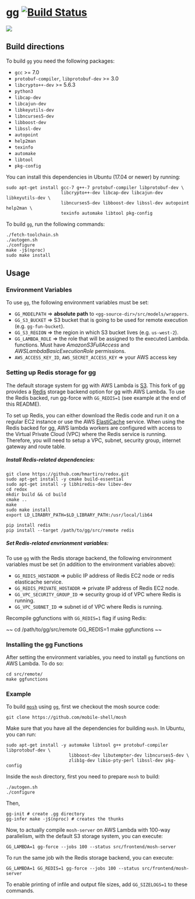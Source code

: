 # gg [![Build Status](https://travis-ci.org/StanfordSNR/gg.svg?branch=master)](https://travis-ci.org/StanfordSNR/gg)

![](https://s3-us-west-2.amazonaws.com/stanfordsnr/gg-xkcd.jpg)

## Build directions

To build `gg` you need the following packages:

- `gcc` >= 7.0
- `protobuf-compiler`, `libprotobuf-dev` >= 3.0
- `libcrypto++-dev` >= 5.6.3
- `python3`
- `libcap-dev`
- `libcajun-dev`
- `libkeyutils-dev`
- `libncurses5-dev`
- `libboost-dev`
- `libssl-dev`
- `autopoint`
- `help2man`
- `texinfo`
- `automake`
- `libtool`
- `pkg-config`

You can install this dependencies in Ubuntu (17.04 or newer) by running:

```
sudo apt-get install gcc-7 g++-7 protobuf-compiler libprotobuf-dev \
                     libcrypto++-dev libcap-dev libcajun-dev libkeyutils-dev \
                     libncurses5-dev libboost-dev libssl-dev autopoint help2man \
                     texinfo automake libtool pkg-config
```

To build `gg`, run the following commands:

```
./fetch-toolchain.sh
./autogen.sh
./configure
make -j$(nproc)
sudo make install
```

## Usage

### Environment Variables

To use `gg`, the following environment variables must be set:

- `GG_MODELPATH` => **absolute path** to `<gg-source-dir>/src/models/wrappers`.
- `GG_S3_BUCKET` => S3 bucket that is going to be used for remote execution (e.g. `gg-fun-bucket`).
- `GG_S3_REGION` => the region in which S3 bucket lives (e.g. `us-west-2`).
- `GG_LAMBDA_ROLE` => the role that will be assigned to the executed Lambda.
functions. Must have *AmazonS3FullAccess* and *AWSLambdaBasicExecutionRole*
permissions.
- `AWS_ACCESS_KEY_ID`, `AWS_SECRET_ACCESS_KEY` => your AWS access key


### Setting up Redis storage for gg

The default storage system for gg with AWS Lambda is [S3](https://aws.amazon.com/s3). This fork of gg provides a [Redis](https://redis.io) storage backend option for gg with AWS Lambda. To use the Redis backed, run gg-force with `GG_REDIS=1` (see example at the end of this README). 

To set up Redis, you can either download the Redis code and run it on a regular EC2 instance or use the AWS [ElastiCache](https://aws.amazon.com/elasticache/) service. When using the Redis backed for gg, AWS lambda workers are configured with access to the Virtual Private Cloud (VPC) where the Redis service is running. Therefore, you will need to setup a VPC, subnet, security group, internet gateway and route table. 

##### Install Redis-related dependencies:

~~~
git clone https://github.com/hmartiro/redox.git
sudo apt-get install -y cmake build-essential
sudo apt-get install -y libhiredis-dev libev-dev
cd redox
mkdir build && cd build
cmake ..
make
sudo make install
export LD_LIRABRY_PATH=$LD_LIBRARY_PATH:/usr/local/lib64

pip install redis
pip install --target /path/to/gg/src/remote redis
~~~

##### Set Redis-related envrionment variables:
To use `gg` with the Redis storage backend, the following environment variables must be set (in addition to the environment variables above):

- `GG_REDIS_HOSTADDR` => public IP address of Redis EC2 node or redis elasticache service.
- `GG_REDIS_PRIVATE_HOSTADDR` => private IP address of Redis EC2 node.
- `GG_VPC_SECURITY_GROUP_ID` => security group id of VPC where Redis is running.
- `GG_VPC_SUBNET_ID` => subnet id of VPC where Redis is running.


Recompile ggfunctions with `GG_REDIS=1` flag if using Redis:

~~
cd /path/to/gg/src/remote
GG_REDIS=1 make ggfunctions
~~


### Installing the gg Functions

After setting the environment variables, you need to install `gg` functions on
AWS Lambda. To do so:

~~~
cd src/remote/
make ggfunctions
~~~

### Example

To build [`mosh`](https://github.com/mobile-shell/mosh) using `gg`, first we
checkout the mosh source code:

~~~
git clone https://github.com/mobile-shell/mosh
~~~

Make sure that you have all the dependencies for building `mosh`. In Ubuntu,
you can run:

~~~
sudo apt-get install -y automake libtool g++ protobuf-compiler libprotobuf-dev \
                        libboost-dev libutempter-dev libncurses5-dev \
                        zlib1g-dev libio-pty-perl libssl-dev pkg-config
~~~

Inside the `mosh` directory, first you need to prepare `mosh` to build:

~~~
./autogen.sh
./configure
~~~

Then,

~~~
gg-init # create .gg directory
gg-infer make -j$(nproc) # creates the thunks
~~~

Now, to actually compile `mosh-server` on AWS Lambda with 100-way parallelism,
with the default S3 storage system, you can execute:

~~~
GG_LAMBDA=1 gg-force --jobs 100 --status src/frontend/mosh-server
~~~


To run the same job wih the Redis storage backend,
you can execute:

~~~
GG_LAMBDA=1 GG_REDIS=1 gg-force --jobs 100 --status src/frontend/mosh-server
~~~

To enable printing of infile and output file sizes, add `GG_SIZELOGS=1` to these commands.

